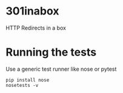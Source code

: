 301inabox
=========

HTTP Redirects in a box

Running the tests
================

Use a generic test runner like nose or pytest

    pip install nose
    nosetests -v
